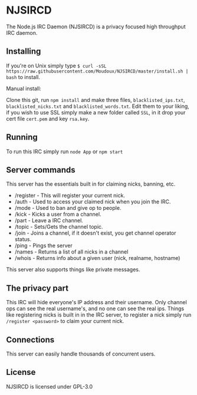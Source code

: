 NJSIRCD
===================
The Node.js IRC Daemon (NJSIRCD) is a privacy focused high throughput IRC daemon.

Installing
-------------------

If you're on Unix simply type `$ curl -sSL https://raw.githubusercontent.com/Moudoux/NJSIRCD/master/install.sh | bash` to install.

Manual install:

Clone this git, run `npm install` and make three files, `blacklisted_ips.txt`, `blacklisted_nicks.txt` and `blacklisted_words.txt`. Edit them to your liking, if you
wish to use SSL simply make a new folder called `SSL`, in it drop your cert file `cert.pem` and key `rsa.key`. 

Running
-------------------

To run this IRC simply run
`node App` or `npm start`

Server commands
-------------------

This server has the essentials built in for claiming nicks, banning, etc.

* /register <Password> - This will register your current nick.
* /auth <Password> - Used to access your claimed nick when you join the IRC.
* /mode <Options> - Used to ban and give op to people.
* /kick <Nick> - Kicks a user from a channel.
* /part <Reason> - Leave a IRC channel.
* /topic <Options> - Sets/Gets the channel topic.
* /join <Channel> - Joins a channel, if it doesn't exist, you get channel operator status.
* /ping - Pings the server
* /names - Returns a list of all nicks in a channel
* /whois <Nick> - Returns info about a given user (nick, realname, hostname)

This server also supports things like private messages.

The privacy part
-------------------

This IRC will hide everyone's IP address and their username. Only channel ops can see the real username's, and no one can see the real ips.
Things like registering nicks is built in in the IRC server, to register a nick simply run `/register <password>` to claim your current nick.

Connections
-------------------

This server can easily handle thousands of concurrent users.

License
-------------------

NJSIRCD is licensed under GPL-3.0
